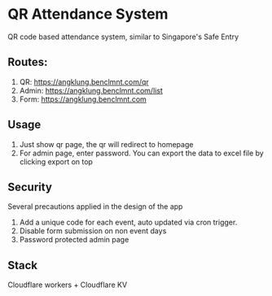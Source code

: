 # QR Attendance System

QR code based attendance system, similar to Singapore's Safe Entry
## Routes:
1. QR: https://angklung.benclmnt.com/qr
2. Admin: https://angklung.benclmnt.com/list
3. Form: https://angklung.benclmnt.com

## Usage
1. Just show qr page, the qr will redirect to homepage
2. For admin page, enter password. You can export the data to excel file by clicking export on top

## Security

Several precautions applied in the design of the app
1. Add a unique code for each event, auto updated via cron trigger.
2. Disable form submission on non event days
3. Password protected admin page

## Stack
Cloudflare workers + Cloudflare KV